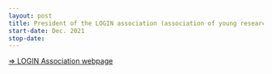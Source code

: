 ```yaml
---
layout: post
title: President of the LOGIN association (association of young researchers in digital sciences of Nantes)
start-date: Dec. 2021
stop-date:
---
```

[=> LOGIN Association webpage](https://www.univ-nantes.fr/sepanouir-sur-les-campus/vie-associative-et-engagement/login-chercheurs-en-informatique)